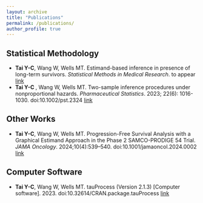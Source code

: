 ```yaml
---
layout: archive
title: "Publications"
permalink: /publications/
author_profile: true
---
```


<!-- {% if site.author.googlescholar %}
  <div class="wordwrap">You can also find my articles on my <a href="{{site.author.googlescholar}}" target="_blank">Google Scholar profile</a>.</div>
{% endif %} -->

## Statistical Methodology
  * <b>Tai Y-C</b>, Wang W, Wells MT. Estimand-based inference in presence of long-term survivors. *Statistical Methods in Medical Research*. to appear <a href="https://arxiv.org/abs/2409.02209"> link </a>
  * <b>Tai Y-C </b>, Wang W, Wells MT. Two-sample inference procedures under nonproportional hazards. *Pharmaceutical Statistics*. 2023; 22(6): 1016-1030. doi:10.1002/pst.2324 <a href="https://doi.org/10.1002/pst.2324"> link </a>
## Other Works
  * <b>Tai Y-C</b>, Wang W, Wells MT. Progression-Free Survival Analysis with a Graphical Estimand Approach in the Phase 2 SAMCO-PRODIGE 54 Trial. *JAMA Oncology*. 2024;10(4):539–540. doi:10.1001/jamaoncol.2024.0002 <a href="https://doi.org/10.1001/jamaoncol.2024.0002"> link </a>

## Computer Software
 * <b>Tai Y-C</b>, Wang W, Wells MT. tauProcess (Version 2.1.3) [Computer software]. 2023. doi:10.32614/CRAN.package.tauProcess <a href="https://doi.org/10.32614/CRAN.package.tauProcess"> link </a>
